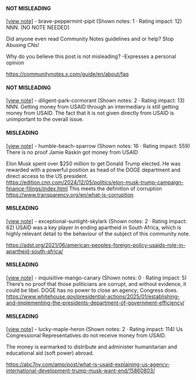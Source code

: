#### NOT MISLEADING

[[view note]](https://x.com/i/birdwatch/n/1886608555513434197) - brave-peppermint-pipit (Shown notes: 1 · Rating impact: 12)
NNN. (NO NOTE NEEDED)

Did anyone even read Community Notes guidelines and or help?
Stop Abusing  CNs!

Why do you believe this post is not misleading?
-Expresses  a personal opinion

https://communitynotes.x.com/guide/en/about/faq

#### NOT MISLEADING

[[view note]](https://x.com/i/birdwatch/n/1886551519324971430) - diligent-park-cormorant (Shown notes: 2 · Rating impact: 13)
NNN. Getting money from USAID through an intermediary is still getting money from USAID. The fact that it is not given directly from USAID is unimportant to the overall issue. 

#### MISLEADING

[[view note]](https://x.com/i/birdwatch/n/1886806862726574314) - humble-beach-sparrow (Shown notes: 16 · Rating impact: 559)
There is no proof Jamie Raskin got money from USAID

Elon Musk spent over $250 million to get Donald Trump elected. He was rewarded with a powerful position as head of the DOGE department and direct access to the US president. https://edition.cnn.com/2024/12/05/politics/elon-musk-trump-campaign-finance-filings/index.html
This meets the definitIon of corruption 
https://www.transparency.org/en/what-is-corruption

#### MISLEADING

[[view note]](https://x.com/i/birdwatch/n/1886624547715342719) - exceptional-sunlight-skylark (Shown notes: 2 · Rating impact: 62)
USAID was a key player in ending apartheid in South Africa, which is highly relevant detail to the behaviour of the subject of this community note.

https://adst.org/2021/06/american-peoples-foreign-policy-usaids-role-in-apartheid-south-africa/

#### MISLEADING

[[view note]](https://x.com/i/birdwatch/n/1886601452820553850) - inquisitive-mango-canary (Shown notes: 0 · Rating impact: 5)
There’s no proof that those politicians are corrupt, and without evidence, it could be libel. DOGE has no power to close an agency; Congress does. 
https://www.whitehouse.gov/presidential-actions/2025/01/establishing-and-implementing-the-presidents-department-of-government-efficiency/

#### MISLEADING

[[view note]](https://x.com/i/birdwatch/n/1886525722224967900) - lucky-maple-heron (Shown notes: 2 · Rating impact: 114)
Us Congressional Representatives do not receive money from USAID. 

The money is earmarked to distribute and administer humanitarian and educational aid (soft power) abroad. 

https://abc7ny.com/amp/post/what-is-usaid-explaining-us-agency-international-development-trump-musk-want-end/15860803/

